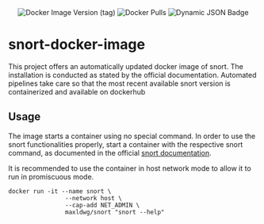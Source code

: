 <div align="center">
<img alt="Docker Image Version (tag)" src="https://img.shields.io/docker/v/maxldwg/snort/latest?style=for-the-badge&logo=docker&label=Latest%20Version&link=https%3A%2F%2Fhub.docker.com%2Fr%2Fmaxldwg%2Fbicep-snort">
<img alt="Docker Pulls" src="https://img.shields.io/docker/pulls/maxldwg/bicep-snort?style=for-the-badge&logo=docker&logoColor=blue&link=https%3A%2F%2Fhub.docker.com%2Fr%2Fmaxldwg%2Fbicep-snort">
<img alt="Dynamic JSON Badge" src="https://img.shields.io/badge/dynamic/json?url=https%3A%2F%2Fapi.github.com%2Frepos%2Fmaldwg%2Fsnort-docker-image%2Factions%2Fworkflows%2Fon_schedule.yaml%2Fruns%3Fstatus%3Dcompleted%26per_page%3D1&query=workflow_runs%5B0%5D.run_started_at&style=for-the-badge&label=Last%20Pipeline%20Run">
</div>

# snort-docker-image

This project offers an automatically updated docker image of snort.
The installation is conducted as stated by the official documentation.
Automated pipelines take care so that the most recent available snort version is containerized and available on dockerhub

## Usage

The image starts a container using no special command. In order to use the snort functionalities properly, start a container with the respective snort command, as documented in the official [snort documentation](https://docs.snort.org/start/installation). 


It is recommended to use the container in host network mode to allow it to run in promiscuous mode. 

```
docker run -it --name snort \
                --network host \
                --cap-add NET_ADMIN \
                maxldwg/snort "snort --help"
```